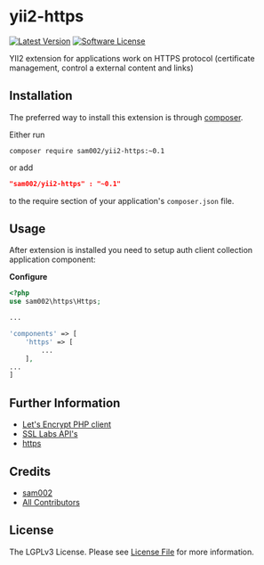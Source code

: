 # yii2-https


[![Latest Version](https://img.shields.io/github/tag/sam002/yii2-https.svg?style=flat-square&label=releas)](https://github.com/sam002/yii2-https/tags)
[![Software License](https://img.shields.io/badge/license-LGPL3-brightgreen.svg?style=flat-square)](LICENSE.md)

YII2 extension for applications work on HTTPS protocol (certificate management, control  a external content and links)


Installation
------------

The preferred way to install this extension is through [composer](http://getcomposer.org/download/).

Either run

```
composer require sam002/yii2-https:~0.1
```
or add

```json
"sam002/yii2-https" : "~0.1"
```

to the require section of your application's `composer.json` file.


Usage
-----

After extension is installed you need to setup auth client collection application component:

**Configure**

```php
<?php
use sam002\https\Https;

...

'components' => [
    'https' => [
        ...
    ],
...
]
```



Further Information
-------------------
- [Let's Encrypt PHP client](https://github.com/letsencrypt/letsencrypt/wiki/Links#php)
- [SSL Labs API's](https://www.ssllabs.com/projects/ssllabs-apis/index.html)
- [https](https://en.wikipedia.org/wiki/HTTPS)


Credits
-------

- [sam002](https://github.com/sam002)
- [All Contributors](../../contributors)


License
-------

The LGPLv3 License. Please see [License File](LICENSE.md) for more information.

